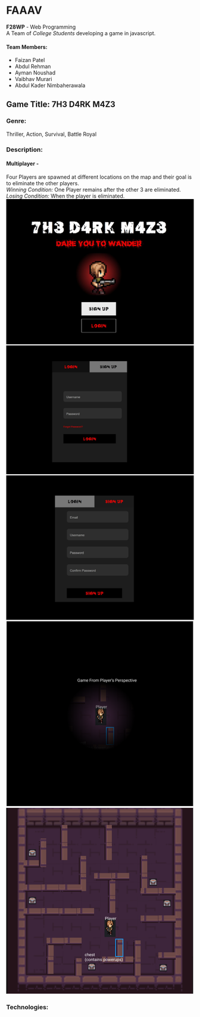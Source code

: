 # FAAAV

<strong>F28WP</strong> - Web Programming
<br/>
A Team of <em>College Students</em> developing a game in javascript.

#### Team Members:

- Faizan Patel
- Abdul Rehman
- Ayman Noushad
- Vaibhav Murari
- Abdul Kader Nimbaherawala

## Game Title: 7H3 D4RK M4Z3

### Genre:
Thriller, Action, Survival, Battle Royal

### Description:
#### Multiplayer -
  Four Players are spawned at different locations on the map and their goal is to eliminate the other players.
  <br>
  <em>Winning Condition:</em> One Player remains after the other 3 are eliminated.
  <br>
  <em>Losing Condition:</em> When the player is eliminated.
  <br>
  ![Main Game Page](https://github.com/F28WP-Dubai-FAAAV/FAAAV/blob/master/mockups/Main_game_page.JPG)
  ![Login Page](https://github.com/F28WP-Dubai-FAAAV/FAAAV/blob/master/mockups/Login.JPG)
  ![Sign Up Page](https://github.com/F28WP-Dubai-FAAAV/FAAAV/blob/master/mockups/Sign_up.JPG)
  ![Game from the Player's perspective](https://github.com/F28WP-Dubai-FAAAV/FAAAV/blob/master/mockups/game_from_players_view.PNG)
  ![Maze used for the game](https://github.com/F28WP-Dubai-FAAAV/FAAAV/blob/master/mockups/maze_mock_up.PNG)
### Technologies:
